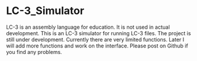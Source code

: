 # LC-3_Simulator



LC-3 is an assembly language for education. It is not used in actual development. This is an LC-3 simulator for running LC-3 files. The project is still under development. Currently there are very limited functions. Later I will add more functions and work on the interface. Please post on Github if you find any problems.
